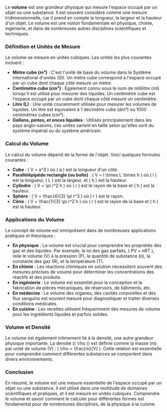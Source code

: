 Le **volume** est une grandeur physique qui mesure l'espace occupé par un objet ou une substance. Il est souvent considéré comme une mesure tridimensionnelle, car il prend en compte la longueur, la largeur et la hauteur d'un objet. Le volume est une notion fondamentale en physique, chimie, ingénierie, et dans de nombreuses autres disciplines scientifiques et techniques.

### Définition et Unités de Mesure

Le volume se mesure en unités cubiques. Les unités les plus courantes incluent :

- **Mètre cube (m³)** : C'est l'unité de base du volume dans le Système international d'unités (SI). Un mètre cube correspond à l'espace occupé par un cube dont chaque côté mesure un mètre.
- **Centimètre cube (cm³)** : Également connu sous le nom de millilitre (ml) lorsqu'il est utilisé pour mesurer des liquides. Un centimètre cube est l'espace occupé par un cube dont chaque côté mesure un centimètre.
- **Litre (L)** : Une unité couramment utilisée pour mesurer les volumes de liquides. Un litre est équivalent à 1 décimètre cube (dm³) ou 1000 centimètres cubes (cm³).
- **Gallons, pintes, et onces liquides** : Utilisés principalement dans les pays anglo-saxons, ces unités varient en taille selon qu'elles sont du système impérial ou du système américain.

### Calcul du Volume

Le calcul du volume dépend de la forme de l'objet. Voici quelques formules courantes :

- **Cube** : \( V = a^3 \) où \( a \) est la longueur d'un côté.
- **Parallélépipède rectangle (ou boîte)** : \( V = l \times L \times h \) où \( l \) est la longueur, \( L \) est la largeur, et \( h \) est la hauteur.
- **Cylindre** : \( V = \pi r^2 h \) où \( r \) est le rayon de la base et \( h \) est la hauteur.
- **Sphère** : \( V = \frac{4}{3} \pi r^3 \) où \( r \) est le rayon.
- **Cône** : \( V = \frac{1}{3} \pi r^2 h \) où \( r \) est le rayon de la base et \( h \) est la hauteur.

### Applications du Volume

Le concept de volume est omniprésent dans de nombreuses applications pratiques et théoriques :

- **En physique** : Le volume est crucial pour comprendre les propriétés des gaz et des liquides. Par exemple, la loi des gaz parfaits, \( PV = nRT \), relie le volume (V) à la pression (P), la quantité de substance (n), la constante des gaz (R), et la température (T).
- **En chimie** : Les réactions chimiques en solution nécessitent souvent des mesures précises de volume pour déterminer les concentrations des réactifs et des produits.
- **En ingénierie** : Le volume est essentiel pour la conception et la fabrication de pièces mécaniques, de réservoirs, de bâtiments, etc.
- **En médecine** : Le volume des organes, des cavités corporelles et des flux sanguins est souvent mesuré pour diagnostiquer et traiter diverses conditions médicales.
- **En cuisine** : Les recettes utilisent fréquemment des mesures de volume pour les ingrédients liquides et parfois solides.

### Volume et Densité

Le volume est également intimement lié à la densité, une autre grandeur physique importante. La densité (\( \rho \)) est définie comme la masse (m) par unité de volume (V) : \( \rho = \frac{m}{V} \). Cette relation est essentielle pour comprendre comment différentes substances se comportent dans divers environnements.

### Conclusion

En résumé, le volume est une mesure essentielle de l'espace occupé par un objet ou une substance. Il est utilisé dans une multitude de domaines scientifiques et pratiques, et il est mesuré en unités cubiques. Comprendre le volume et savoir comment le calculer pour différentes formes est fondamental pour de nombreuses disciplines, de la physique à la cuisine.